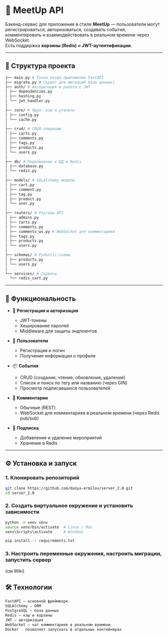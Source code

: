 # 📌 MeetUp API

Бэкенд-сервис для приложения в стиле **MeetUp** — пользователи могут регистрироваться, авторизоваться, создавать события, комментировать и взаимодействовать в реальном времени через WebSocket.  
Есть поддержка **корзины (Redis)** и **JWT-аутентификации**.  

---

## 📂 Структура проекта
```bash
├── main.py # Точка входа приложения FastAPI
├── migrate.py # Скрипт для миграций базы данных│
├── auth/ # Авторизация и работа с JWT
│ ├── dependencies.py
│ ├── hashing.py
│ └── jwt_handler.py
│
├── core/ # Ядро: кэш и утилиты
│ ├── config.py
│ └── cache.py
│
├── crud/ # CRUD-операции
│ ├── carts.py
│ ├── comments.py
│ ├── tags.py
│ ├── products.py
│ └── users.py
│
├── db/ # Подключение к БД и Redis
│ ├── database.py
│ └── redis.py
│
├── models/ # SQLAlchemy модели
│ ├── cart.py
│ ├── comment.py
│ ├── tag.py
│ ├── product.py
│ └── user.py
│
├── routers/ # Роутеры API
│ ├── admins.py
│ ├── carts.py
│ ├── comments.py
│ ├── comments_ws.py # WebSocket для комментариев
│ ├── tags.py
│ ├── products.py
│ └── users.py
│
├── schemas/ # Pydantic-схемы
│ ├── products.py
│ └── users.py
│
└── services/ # Сервисы
  └── redis_cart.py
```
---

## 🚀 Функциональность

- 🔑 **Регистрация и авторизация**
  - JWT-токены
  - Хеширование паролей
  - Middleware для защиты эндпоинтов

- 👤 **Пользователи**
  - Регистрация и логин
  - Получение информации о профиле

- 📦 **События**
  - CRUD (создание, чтение, обновление, удаление)
  - Список и поиск по тегу или названию (через GIN)
  - Просмотр подписавшихся пользователей

- 💬 **Комментарии**
  - Обычные (REST)
  - WebSocket для комментариев в реальном времени (через Redis pub/sub)

- 🛒 **Подписка**
  - Добавление и удаление мероприятий
  - Хранение в Redis

---

## ⚙️ Установка и запуск

### 1. Клонировать репозиторий
```bash
git clone https://github.com/danya-ermilov/server_2.0.git
cd server_2.0
```
### 2. Создать виртуальное окружение и установить зависимости
```bash
python -m venv venv
source venv/bin/activate  # Linux / Mac
venv\Scripts\activate     # Windows

pip install -r requirements.txt
```
### 3. Настроить переменные окружения, настроить миграции, запустить сервер
(см Wiki)


## 🛠️ Технологии
```bash
FastAPI — основной фреймворк
SQLAlchemy — ORM
PostgreSQL — база данных
Redis — кэш и корзины
JWT — авторизация
WebSocket — чат комментариев в реальном времени
Docker - позволяет запускать в отдельных контейнерах
